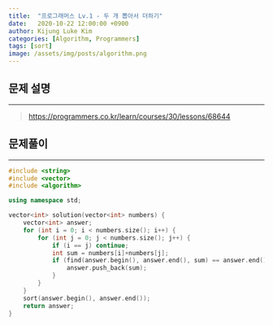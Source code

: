 ```yaml
---
title:  "프로그래머스 Lv.1 - 두 개 뽑아서 더하기"
date:   2020-10-22 12:00:00 +0900
author: Kijung Luke Kim
categories: [Algorithm, Programmers]
tags: [sort]
image: /assets/img/posts/algorithm.png
---
```


## 문제 설명
---

> https://programmers.co.kr/learn/courses/30/lessons/68644

## 문제풀이
---

```cpp
#include <string>
#include <vector>
#include <algorithm>

using namespace std;

vector<int> solution(vector<int> numbers) {
    vector<int> answer;
    for (int i = 0; i < numbers.size(); i++) {
        for (int j = 0; j < numbers.size(); j++) {
            if (i == j) continue;
            int sum = numbers[i]+numbers[j];
            if (find(answer.begin(), answer.end(), sum) == answer.end()) {
                answer.push_back(sum);
            }
        }
    }
    sort(answer.begin(), answer.end());
    return answer;
}
```
